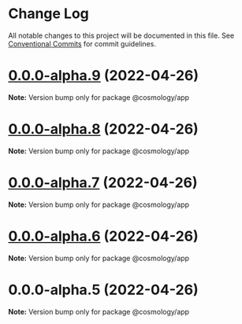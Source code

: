 # Change Log

All notable changes to this project will be documented in this file.
See [Conventional Commits](https://conventionalcommits.org) for commit guidelines.

# [0.0.0-alpha.9](https://github.com/cosmology-finance/web/compare/@cosmology/app@0.0.0-alpha.8...@cosmology/app@0.0.0-alpha.9) (2022-04-26)

**Note:** Version bump only for package @cosmology/app





# [0.0.0-alpha.8](https://github.com/cosmology-finance/web/compare/@cosmology/app@0.0.0-alpha.7...@cosmology/app@0.0.0-alpha.8) (2022-04-26)

**Note:** Version bump only for package @cosmology/app





# [0.0.0-alpha.7](https://github.com/cosmology-finance/web/compare/@cosmology/app@0.0.0-alpha.6...@cosmology/app@0.0.0-alpha.7) (2022-04-26)

**Note:** Version bump only for package @cosmology/app





# [0.0.0-alpha.6](https://github.com/cosmology-finance/web/compare/@cosmology/app@0.0.0-alpha.5...@cosmology/app@0.0.0-alpha.6) (2022-04-26)

**Note:** Version bump only for package @cosmology/app





# 0.0.0-alpha.5 (2022-04-26)

**Note:** Version bump only for package @cosmology/app
